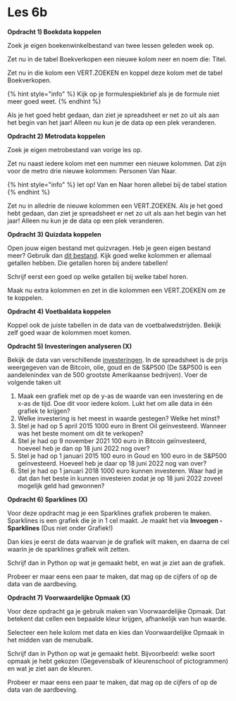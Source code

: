 # Les 6b

**Opdracht 1) Boekdata koppelen**

Zoek je eigen boekenwinkelbestand van twee lessen geleden week op.

Zet nu in de tabel Boekverkopen een nieuwe kolom neer en noem die: Titel.

Zet nu in die kolom een VERT.ZOEKEN en koppel deze kolom met de tabel Boekverkopen.

{% hint style="info" %}
Kijk op je formulespiekbrief als je de formule niet meer goed weet.
{% endhint %}

Als je het goed hebt gedaan, dan ziet je spreadsheet er net zo uit als aan het begin van het jaar! Alleen nu kun je de data op een plek veranderen.

**Opdracht 2) Metrodata koppelen**

Zoek je eigen metrobestand van vorige les op.

Zet nu naast iedere kolom met een nummer een nieuwe kolommen. Dat zijn voor de metro drie nieuwe kolommen: Personen Van Naar.

{% hint style="info" %}
let op! Van en Naar horen allebei bij de tabel station
{% endhint %}

Zet nu in alledrie de nieuwe kolommen een VERT.ZOEKEN. Als je het goed hebt gedaan, dan ziet je spreadsheet er net zo uit als aan het begin van het jaar! Alleen nu kun je de data op een plek veranderen.

**Opdracht 3) Quizdata koppelen**

Open jouw eigen bestand met quizvragen. Heb je geen eigen bestand meer? Gebruik dan [dit bestand](https://www.dropbox.com/s/u8ixhte1840qtb3/Quizdata-genormaliseerd.xlsx?dl=0). Kijk goed welke kolommen er allemaal getallen hebben. Die getallen horen bij andere tabellen!

Schrijf eerst een goed op welke getallen bij welke tabel horen.

Maak nu extra kolommen en zet in die kolommen een VERT.ZOEKEN om ze te koppelen.

**Opdracht 4) Voetbaldata koppelen**

Koppel ook de juiste tabellen in de data van de voetbalwedstrijden. Bekijk zelf goed waar de kolommen moet komen.

**Opdracht 5) Investeringen analyseren (X)**

Bekijk de data van verschillende [investeringen](https://www.dropbox.com/s/dx7e7o2koszwovl/SP500%20oil%20gold%20bitcoin.xlsx?dl=0). In de spreadsheet is de prijs weergegeven van de Bitcoin, olie, goud en de S\&P500 (De S\&P500 is een aandelenindex van de 500 grootste Amerikaanse bedrijven). Voer de volgende taken uit

1. Maak een grafiek met op de y-as de waarde van een investering en de x-as de tijd. Doe dit voor iedere kolom. Lukt het om alle data in één grafiek te krijgen?
2. Welke investering is het meest in waarde gestegen? Welke het minst?
3. Stel je had op 5 april 2015 1000 euro in Brent Oil geïnvesteerd. Wanneer was het beste moment om dit te verkopen?
4. Stel je had op 9 november 2021 100 euro in Bitcoin geïnvesteerd, hoeveel heb je dan op 18 juni 2022 nog over?
5. Stel je had op 1 januari 2015 100 euro in Goud en 100 euro in de S\&P500 geïnvesteerd. Hoeveel heb je daar op 18 juni 2022 nog van over?
6. Stel je had op 1 januari 2018 1000 euro kunnen investeren. Waar had je dat dan het beste in kunnen investeren zodat je op 18 juni 2022 zoveel mogelijk geld had gewonnen?

**Opdracht 6) Sparklines (X)**

Voor deze opdracht mag je een Sparklines grafiek proberen te maken. Sparklines is een grafiek die je in 1 cel maakt. Je maakt het via **Invoegen - Sparklines** (Dus niet onder Grafiek!)

Dan kies je eerst de data waarvan je de grafiek wilt maken, en daarna de cel waarin je de sparklines grafiek wilt zetten.

Schrijf dan in Python op wat je gemaakt hebt, en wat je ziet aan de grafiek.

Probeer er maar eens een paar te maken, dat mag op de cijfers of op de data van de aardbeving.

**Opdracht 7) Voorwaardelijke Opmaak (X)**

Voor deze opdracht ga je gebruik maken van Voorwaardelijke Opmaak. Dat betekent dat cellen een bepaalde kleur krijgen, afhankelijk van hun waarde.

Selecteer een hele kolom met data en kies dan Voorwaardelijke Opmaak in het midden van de menubalk.

Schrijf dan in Python op wat je gemaakt hebt. Bijvoorbeeld: welke soort opmaak je hebt gekozen (Gegevensbalk of kleurenschool of pictogrammen) en wat je ziet aan de kleuren.

Probeer er maar eens een paar te maken, dat mag op de cijfers of op de data van de aardbeving.
